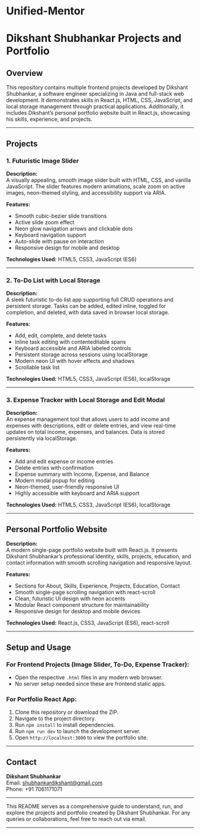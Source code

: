 # Unified-Mentor

# Dikshant Shubhankar Projects and Portfolio

## Overview

This repository contains multiple frontend projects developed by Dikshant Shubhankar, a software engineer specializing in Java and full-stack web development. It demonstrates skills in React.js, HTML, CSS, JavaScript, and local storage management through practical applications. Additionally, it includes Dikshant’s personal portfolio website built in React.js, showcasing his skills, experience, and projects.

***

## Projects

### 1. Futuristic Image Slider

**Description:**  
A visually appealing, smooth image slider built with HTML, CSS, and vanilla JavaScript. The slider features modern animations, scale zoom on active images, neon-themed styling, and accessibility support via ARIA.

**Features:**  
- Smooth cubic-bezier slide transitions  
- Active slide zoom effect  
- Neon glow navigation arrows and clickable dots  
- Keyboard navigation support  
- Auto-slide with pause on interaction  
- Responsive design for mobile and desktop  

**Technologies Used:** HTML5, CSS3, JavaScript (ES6)

***

### 2. To-Do List with Local Storage

**Description:**  
A sleek futuristic to-do list app supporting full CRUD operations and persistent storage. Tasks can be added, edited inline, toggled for completion, and deleted, with data saved in browser local storage.

**Features:**  
- Add, edit, complete, and delete tasks  
- Inline task editing with contenteditable spans  
- Keyboard accessible and ARIA labeled controls  
- Persistent storage across sessions using localStorage  
- Modern neon UI with hover effects and shadows  
- Scrollable task list  

**Technologies Used:** HTML5, CSS3, JavaScript (ES6), localStorage

***

### 3. Expense Tracker with Local Storage and Edit Modal

**Description:**  
An expense management tool that allows users to add income and expenses with descriptions, edit or delete entries, and view real-time updates on total income, expenses, and balances. Data is stored persistently via localStorage.

**Features:**  
- Add and edit expense or income entries  
- Delete entries with confirmation  
- Expense summary with Income, Expense, and Balance  
- Modern modal popup for editing  
- Neon-themed, user-friendly responsive UI  
- Highly accessible with keyboard and ARIA support  

**Technologies Used:** HTML5, CSS3, JavaScript (ES6), localStorage

***

## Personal Portfolio Website

**Description:**  
A modern single-page portfolio website built with React.js. It presents Dikshant Shubhankar’s professional identity, skills, projects, education, and contact information with smooth scrolling navigation and responsive layout.

**Features:**  
- Sections for About, Skills, Experience, Projects, Education, Contact  
- Smooth single-page scrolling navigation with react-scroll  
- Clean, futuristic UI design with neon accents  
- Modular React component structure for maintainability  
- Responsive design for desktop and mobile devices  

**Technologies Used:** React.js, CSS3, JavaScript (ES6), react-scroll

***

## Setup and Usage

### For Frontend Projects (Image Slider, To-Do, Expense Tracker):

- Open the respective `.html` files in any modern web browser.  
- No server setup needed since these are frontend static apps.  

### For Portfolio React App:

1. Clone this repository or download the ZIP.  
2. Navigate to the project directory.  
3. Run `npm install` to install dependencies.  
4. Run `npm run dev` to launch the development server.  
5. Open `http://localhost:3000` to view the portfolio site.

***

## Contact

**Dikshant Shubhankar**  
Email: shubhankardikshant@gmail.com  
Phone: +91 7061171071

***

This README serves as a comprehensive guide to understand, run, and explore the projects and portfolio created by Dikshant Shubhankar. For any queries or collaborations, feel free to reach out via email.

***
